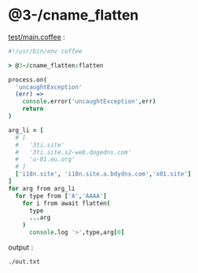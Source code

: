 [‼️]: ✏️README.mdt

# @3-/cname_flatten

[test/main.coffee](./test/main.coffee) :

```coffee
#!/usr/bin/env coffee

> @3-/cname_flatten:flatten

process.on(
  'uncaughtException'
  (err) =>
    console.error('uncaughtException',err)
    return
)

arg_li = [
  # [
  #   '3ti.site'
  #   '3ti.site.s2-web.dogedns.com'
  #   'u-01.eu.org'
  # ]
  ['i18n.site', 'i18n.site.a.bdydns.com','x01.site']
]
for arg from arg_li
  for type from ['A','AAAA']
    for i from await flatten(
      type
      ...arg
    )
      console.log '>',type,arg[0]
```

output :

```
./out.txt
```
